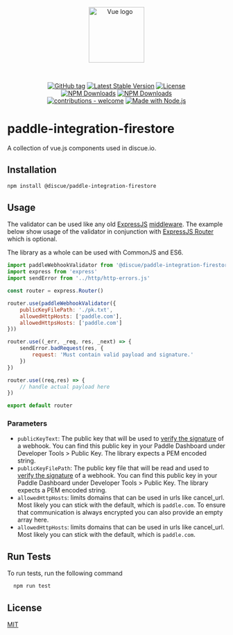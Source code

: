 
<p align="center">
<a href="https://www.discue.io/" target="_blank" rel="noopener noreferrer"><img width="128" src="https://www.discue.io/icons-fire-no-badge-square/web/icon-192.png" alt="Vue logo">
</a>
</p>

<br/>
<div align="center">

[![GitHub tag](https://img.shields.io/github/tag/discue/paddle-integration-firestore?include_prereleases=&sort=semver&color=blue)](https://github.com/discue/paddle-integration-firestore/releases/)
[![Latest Stable Version](https://img.shields.io/npm/v/@discue/paddle-integration-firestore.svg)](https://www.npmjs.com/package/@discue/paddle-integration-firestore)
[![License](https://img.shields.io/npm/l/@discue/paddle-integration-firestore.svg)](https://www.npmjs.com/package/@discue/paddle-integration-firestore)
<br/>
[![NPM Downloads](https://img.shields.io/npm/dt/@discue/paddle-integration-firestore.svg)](https://www.npmjs.com/package/@discue/paddle-integration-firestore)
[![NPM Downloads](https://img.shields.io/npm/dm/@discue/paddle-integration-firestore.svg)](https://www.npmjs.com/package/@discue/paddle-integration-firestore)
<br/>
[![contributions - welcome](https://img.shields.io/badge/contributions-welcome-blue)](/CONTRIBUTING.md "Go to contributions doc")
[![Made with Node.js](https://img.shields.io/badge/Node.js->=12-blue?logo=node.js&logoColor=white)](https://nodejs.org "Go to Node.js homepage")

</div>

# paddle-integration-firestore


A collection of vue.js components used in discue.io.

## Installation
```bash
npm install @discue/paddle-integration-firestore
```

## Usage
The validator can be used like any old [ExpressJS](https://expressjs.com/) [middleware](https://expressjs.com/en/guide/using-middleware.html). 
The example below show usage of the validator in conjunction with [ExpressJS Router](http://expressjs.com/en/5x/api.html#router) which is optional.

The library as a whole can be used with CommonJS and ES6.

```js
import paddleWebhookValidator from '@discue/paddle-integration-firestore'
import express from 'express'
import sendError from '../http/http-errors.js'

const router = express.Router()

router.use(paddleWebhookValidator({
    publicKeyFilePath: './pk.txt',
    allowedHttpHosts: ['paddle.com'],
    allowedHttpsHosts: ['paddle.com']
}))

router.use((_err, _req, res, _next) => {
    sendError.badRequest(res, {
        request: 'Must contain valid payload and signature.'
    })
})

router.use((req,res) => {
    // handle actual payload here
})

export default router
```

### Parameters
- `publicKeyText`: The public key that will be used to [verify the signature](https://developer.paddle.com/webhook-reference/ZG9jOjI1MzUzOTg2-verifying-webhooks) of a webhook. You can find this public key in your Paddle Dashboard under Developer Tools > Public Key. The library expects a PEM encoded string.
- `publicKeyFilePath`: The public key file that will be read and used to [verify the signature](https://developer.paddle.com/webhook-reference/ZG9jOjI1MzUzOTg2-verifying-webhooks) of a webhook. You can find this public key in your Paddle Dashboard under Developer Tools > Public Key. The library expects a PEM encoded string.
- `allowedHttpHosts`: limits domains that can be used in urls like cancel_url. Most likely you can stick with the default, which is `paddle.com`. To ensure that communication is always encrypted you can also provide an empty array here.
- `allowedHttpHosts`: limits domains that can be used in urls like cancel_url. Most likely you can stick with the default, which is `paddle.com`.

## Run Tests

To run tests, run the following command

```bash
  npm run test
```

## License

[MIT](https://choosealicense.com/licenses/mit/)

